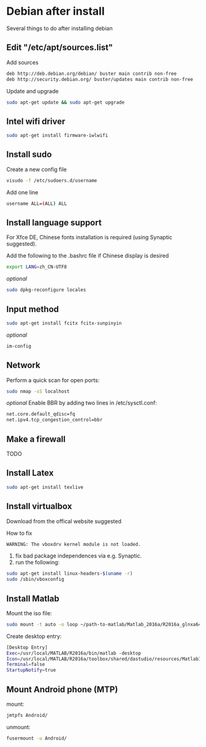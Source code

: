 # Debian after install

Several things to do after installing debian

## Edit "/etc/apt/sources.list"
Add sources
```sh
deb http://deb.debian.org/debian/ buster main contrib non-free
deb http://security.debian.org/ buster/updates main contrib non-free
```
Update and upgrade
```sh
sudo apt-get update && sudo apt-get upgrade
```

## Intel wifi driver
```sh
sudo apt-get install firmware-iwlwifi
```

## Install sudo
Create a new config file
```sh
visudo -f /etc/sudoers.d/username
```
Add one line
```sh
username ALL=(ALL) ALL
```

## Install language support
For Xfce DE, Chinese fonts installation is required (using Synaptic suggested).

Add the following to the .bashrc file if Chinese display is desired
```sh
export LANG=zh_CN-UTF8
```

_optional_
```sh
sudo dpkg-reconfigure locales
```

## Input method
```sh
sudo apt-get install fcitx fcitx-sunpinyin
```

_optional_
```sh
im-config
```

## Network
Perform a quick scan for open ports:
```sh
sudo nmap -sS localhost
```

_optional_
Enable BBR by adding two lines in /etc/sysctl.conf:
```sh
net.core.default_qdisc=fq
net.ipv4.tcp_congestion_control=bbr
```

## Make a firewall
TODO

## Install Latex
```sh
sudo apt-get install texlive
```

## Install virtualbox
Download from the offical website suggested

How to fix
```sh
WARNING: The vboxdrv kernel module is not loaded.
```
1.  fix bad package independences via e.g. Synaptic.
2.  run the following:
```sh
sudo apt-get install linux-headers-$(uname -r)
sudo /sbin/vboxconfig
```

## Install Matlab
Mount the iso file:
```sh
sudo mount -t auto -o loop ~/path-to-matlab/Matlab_2016a/R2016a_glnxa64.iso ~/matlab/
```

Create desktop entry:
```sh
[Desktop Entry]
Exec=/usr/local/MATLAB/R2016a/bin/matlab -desktop
Icon=/usr/local/MATLAB/R2016a/toolbox/shared/dastudio/resources/MatlabIcon.png
Terminal=false
StartupNotify=true
```

## Mount Android phone (MTP)
mount:
```sh
jmtpfs Android/
```
unmount:
```sh
fusermount -u Android/
```
